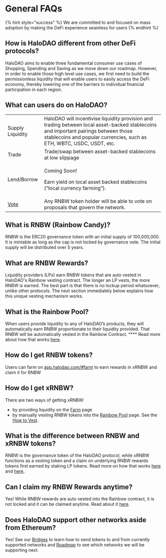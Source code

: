 # General FAQs



{% hint style="success" %}
We are committed to and focused on mass adoption by making the DeFi experience seamless for users
{% endhint %}

## How is HaloDAO different from other DeFi protocols?

HaloDAO aims to enable three fundamental consumer use cases of Shopping, Spending and Saving as we move down our roadmap. However, in order to enable those high level use cases, we first need to build the permissionless liquidity that will enable users to easily access the DeFi economy, thereby lowering one of the barriers to individual financial participation in each region.&#x20;

## What can users do on HaloDAO?

|                                       |                                                                                                                                                                                                              |
| ------------------------------------- | ------------------------------------------------------------------------------------------------------------------------------------------------------------------------------------------------------------ |
| Supply Liquidity                      | HaloDAO will incentivise liquidity provision and trading between local asset-backed stablecoins and important pairings between those stablecoins and popular currencies, such as ETH, WBTC, USDC, USDT, etc. |
| Trade                                 | Trade/swap between asset-backed stablecoins at low slippage                                                                                                                                                  |
| Lend/Borrow                           | <p>Coming Soon!</p><p>Earn yield on local asset backed stablecoins (“local currency farming”). </p>                                                                                                          |
| [Vote](../get-started/how-to-vote.md) | Any RNBW token holder will be able to vote on proposals that govern the network.                                                                                                                             |

## What is RNBW (Rainbow Candy)?

RNBW is the ERC20 governance token with an initial supply of 100,000,000. It is mintable as long as the cap is not locked by governance vote. The initial supply will be distributed over 5 years.

## What are RNBW Rewards?

Liquidity providers (LPs) earn RNBW tokens that are auto vested in HaloDAO's Rainbow vesting contract. The longer an LP vests, the more RNBW is earned. The best part is that there is no lockup period whatsoever, unlike other protocols. The next section immediately below explains how this unique vesting mechanism works.

## What is the Rainbow Pool?

When users provide liquidity to any of HaloDAO’s products, they will automatically earn RNBW proportionate to their liquidity provided. That RNBW will be automatically vested in the Rainbow Contract. **** Read more about how that works [here](../../products/rainbow-pool/how-vesting-works.md).

## **How do I get RNBW tokens**?

Users can farm on [app.halodao.com/#farm](http://app.halodao.com/#farm) to earn rewards in xRNBW and claim it for RNBW

## **How do I get xRNBW**?

There are two ways of getting xRNBW:

* by providing liquidity on the [Farm](https://app.halodao.com/#/farm) page&#x20;
* by manually vesting RNBW tokens into the [Rainbow Pool](https://app.halodao.com/#/vesting) page. See the [How to Vest](../get-started/how-to-earn/how-to-vest-dessert-pool/).

## **What is the difference between RNBW and xRNBW tokens?**

RNBW is the governance token of the HaloDAO protocol, while xRNBW functions as a vesting token and a claim on underlying RNBW rewards tokens first earned by staking LP tokens. Read more on how that works [here](../get-started/how-to-earn/how-to-farm.md) and [here](../../products/rainbow-pool/how-vesting-works.md)**.**

## Can I claim my RNBW Rewards anytime?

Yes! While RNBW rewards are auto vested into the Rainbow contract, it is not locked and it can be claimed anytime. Read about it [here](../get-started/how-to-earn/how-to-vest-dessert-pool/how-to-claim-harvest.md).

## Does HaloDAO support other networks aside from Ethereum?

Yes! See our [Bridges](https://docs.halodao.com/products/bridges) to learn how to send tokens to and from currently supported networks and [Roadmap](https://docs.halodao.com/roadmap/overview) to see which networks we will be supporting next.&#x20;

##



